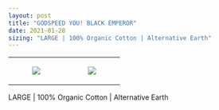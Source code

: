 ```yaml
---
layout: post
title: "GODSPEED YOU! BLACK EMPEROR"
date: 2021-01-28
sizing: "LARGE | 100% Organic Cotton | Alternative Earth"
---
```




<table style="width:100%;"><tr><td style="vertical-align:top;">
      <figure class="tmblr-full" data-orig-height="2048" data-orig-width="1365" data-orig-src="https://concertshirts.netlify.app/shirts/0406/0406-01.jpg"><img src="https://64.media.tumblr.com/abd4115ee6aac100f79aebb632da4abe/5938650468a64486-0e/s540x810/ed3f82f06b899ee0ecb0780f3ae7c5f3d9accd42.jpg" data-orig-height="2048" data-orig-width="1365" data-orig-src="https://concertshirts.netlify.app/shirts/0406/0406-01.jpg"/></figure></td>
    <td style="vertical-align:top;">
      <figure class="tmblr-full" data-orig-height="2048" data-orig-width="1365" data-orig-src="https://concertshirts.netlify.app/shirts/0406/0406-02.jpg"><img src="https://64.media.tumblr.com/957eb13282a6a7072439b1ac644f3dcf/5938650468a64486-9a/s540x810/a052d6db1f007b41f74fe8e8e0185354738edeac.jpg" data-orig-height="2048" data-orig-width="1365" data-orig-src="https://concertshirts.netlify.app/shirts/0406/0406-02.jpg"/></figure></td>
  </tr></table><p>
  LARGE | 100% Organic Cotton | Alternative Earth
</p>

